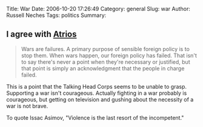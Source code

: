 Title: War
Date: 2006-10-20 17:26:49
Category: general
Slug: war
Author: Russell Neches
Tags: politics
Summary: 


I agree with
[Atrios](http://atrios.blogspot.com/2006_10_15_atrios_archive.html#116136137648504577)
--

> Wars are failures. A primary purpose of sensible foreign policy is to
> stop them. When wars happen, our foreign policy has failed. That isn't
> to say there's never a point when they're necessary or justified, but
> that point is simply an acknowledgment that the people in charge
> failed.

This is a point that the Talking Head Corps seems to be unable to grasp.
Supporting a war isn't courageous. Actually fighting in a war probably
is courageous, but getting on television and gushing about the necessity
of a war is not brave.

To quote Issac Asimov, "Violence is the last resort of the incompetent."
